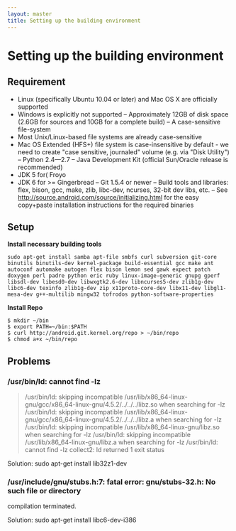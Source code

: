 ```yaml
---
layout: master
title: Setting up the building environment
---
```



# Setting up the building environment

## Requirement

* Linux (specifically Ubuntu 10.04 or later) and Mac OS X are officially supported
* Windows is explicitly not supported
– Approximately 12GB of disk space (2.6GB for sources and 10GB for a complete build)
– A case-sensitive file-system
* Most Unix/Linux-based file systems are already case-sensitive
* Mac OS Extended (HFS+) file system is case-insensitive by default - we need to create "case sensitive, journaled"
volume (e.g. via "Disk Utility")
– Python 2.4—2.7
– Java Development Kit (official Sun/Oracle release is recommended)
* JDK 5 for( Froyo
* JDK 6 for >= Gingerbread
– Git 1.5.4 or newer
– Build tools and libraries: flex, bison, gcc, make, zlib, libc-dev, ncurses, 32-bit dev libs, etc.
– See http://source.android.com/source/initializing.html for the easy copy+paste installation instructions for the required
binaries

## Setup

**Install necessary building tools**

`sudo apt-get install samba apt-file smbfs curl subversion git-core binutils binutils-dev kernel-package build-essential gcc make ant autoconf automake autogen flex bison lemon sed gawk expect patch doxygen perl padre python eric ruby linux-image-generic gnupg gperf libsdl-dev libesd0-dev libwxgtk2.6-dev libncurses5-dev zlib1g-dev libc6-dev texinfo zlib1g-dev zip x11proto-core-dev libx11-dev libgl1-mesa-dev g++-multilib mingw32 tofrodos python-software-properties`

**Install Repo**

    $ mkdir ~/bin
    $ export PATH=~/bin:$PATH
    $ curl http://android.git.kernel.org/repo > ~/bin/repo
    $ chmod a+x ~/bin/repo
## Problems

### /usr/bin/ld: cannot find -lz

> /usr/bin/ld: skipping incompatible /usr/lib/x86_64-linux-gnu/gcc/x86_64-linux-gnu/4.5.2/../../../libz.so when searching for -lz
/usr/bin/ld: skipping incompatible /usr/lib/x86_64-linux-gnu/gcc/x86_64-linux-gnu/4.5.2/../../../libz.a when searching for -lz
/usr/bin/ld: skipping incompatible /usr/lib/x86_64-linux-gnu/libz.so when searching for -lz
/usr/bin/ld: skipping incompatible /usr/lib/x86_64-linux-gnu/libz.a when searching for -lz
/usr/bin/ld: cannot find -lz
collect2: ld returned 1 exit status

Solution:
sudo apt-get install lib32z1-dev

### /usr/include/gnu/stubs.h:7: fatal error: gnu/stubs-32.h: No such file or directory
compilation terminated.

Solution:
sudo apt-get install libc6-dev-i386




